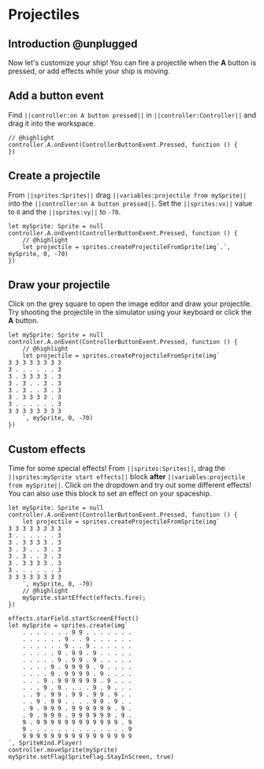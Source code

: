 # Projectiles

## Introduction @unplugged

Now let's customize your ship! You can fire a projectile when the **A** button
is pressed, or add effects while your ship is moving.

## Add a button event

Find ``||controller:on A button pressed||`` in ``||controller:Controller||`` and drag it into the workspace.

```blocks
// @highlight
controller.A.onEvent(ControllerButtonEvent.Pressed, function () {
})
```

## Create a projectile

From ``||sprites:Sprites||`` drag ``||variables:projectile from mySprite||`` 
into the ``||controller:on A button pressed||``. Set the ``||sprites:vx||`` 
value to `0` and the ``||sprites:vy||`` to `-70`.

```blocks
let mySprite: Sprite = null
controller.A.onEvent(ControllerButtonEvent.Pressed, function () {
    // @highlight
    let projectile = sprites.createProjectileFromSprite(img`.`, mySprite, 0, -70)
})
```

## Draw your projectile

Click on the grey square to open the image editor and draw your projectile. 
Try shooting the projectile in the simulator using your keyboard or click 
the **A** button.

```blocks
let mySprite: Sprite = null
controller.A.onEvent(ControllerButtonEvent.Pressed, function () {
    // @highlight
    let projectile = sprites.createProjectileFromSprite(img`
3 3 3 3 3 3 3 3 
3 . . . . . . 3 
3 . 3 3 3 3 . 3 
3 . 3 . . 3 . 3 
3 . 3 . . 3 . 3 
3 . 3 3 3 3 . 3 
3 . . . . . . 3 
3 3 3 3 3 3 3 3 
    `, mySprite, 0, -70)
})
```

## Custom effects

Time for some special effects! From ``||sprites:Sprites||``, drag the 
``||sprites:mySprite start effects||`` block **after** 
``||variables:projectile from mySprite||``. Click on the dropdown and try out
some different effects! You can also use this block to set an effect on your
spaceship.

```blocks
let mySprite: Sprite = null
controller.A.onEvent(ControllerButtonEvent.Pressed, function () {
    let projectile = sprites.createProjectileFromSprite(img`
3 3 3 3 3 3 3 3 
3 . . . . . . 3 
3 . 3 3 3 3 . 3 
3 . 3 . . 3 . 3 
3 . 3 . . 3 . 3 
3 . 3 3 3 3 . 3 
3 . . . . . . 3 
3 3 3 3 3 3 3 3 
    `, mySprite, 0, -70)
    // @highlight
    mySprite.startEffect(effects.fire);
})
```

```template
effects.starField.startScreenEffect()
let mySprite = sprites.create(img`
    . . . . . . . 9 9 . . . . . . .
    . . . . . . 9 . . 9 . . . . . .
    . . . . . . 9 . . 9 . . . . . .
    . . . . . 9 . 9 9 . 9 . . . . .
    . . . . . 9 . 9 9 . 9 . . . . .
    . . . . 9 . 9 9 9 9 . 9 . . . .
    . . . . 9 . 9 9 9 9 . 9 . . . .
    . . . 9 . 9 9 9 9 9 9 . 9 . . .
    . . . 9 . 9 . . . . 9 . 9 . . .
    . . 9 . 9 9 . 9 9 . 9 9 . 9 . .
    . . 9 . 9 9 . . . . 9 9 . 9 . .
    . 9 . 9 9 9 . 9 9 9 9 9 9 . 9 .
    . 9 . 9 9 9 . 9 9 9 9 9 9 . 9 .
    9 . 9 9 9 9 9 9 9 9 9 9 9 9 . 9
    9 . . . . . . . . . . . . . . 9
    9 9 9 9 9 9 9 9 9 9 9 9 9 9 9 9
`, SpriteKind.Player)
controller.moveSprite(mySprite)
mySprite.setFlag(SpriteFlag.StayInScreen, true)
```
